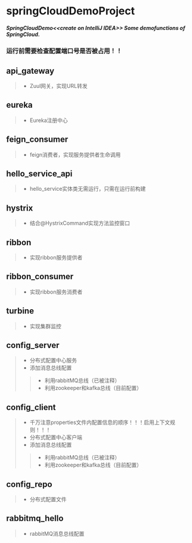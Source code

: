 # springCloudDemoProject
##### SpringCloudDemo&lt;&lt;create on IntelliJ IDEA>> Some demofunctions of SpringCloud.
### 运行前需要检查配置端口号是否被占用！！
## api_gateway 
>* Zuul网关，实现URL转发
## eureka
>* Eureka注册中心
## feign_consumer 
>* feign消费者，实现服务提供者生命调用
## hello_service_api
>* hello_service实体类无需运行，只需在运行前构建
## hystrix 
>* 结合@HystrixCommand实现方法监控窗口
## ribbon 
>* 实现ribbon服务提供者
## ribbon_consumer
>* 实现ribbon服务消费者
## turbine
>* 实现集群监控
## config_server
>* 分布式配置中心服务
>* 添加消息总线配置
>>* 利用rabbitMQ总线（已被注释）
>>* 利用zookeeper和kafka总线（目前配置）
## config_client
>* 千万注意properties文件内配置信息的顺序！！！启用上下文规则！！！
>* 分布式配置中心客户端
>* 添加消息总线配置
>>* 利用rabbitMQ总线（已被注释）
>>* 利用zookeeper和kafka总线（目前配置）
## config_repo
>* 分布式配置文件
## rabbitmq_hello
>* rabbitMQ消息总线配置
